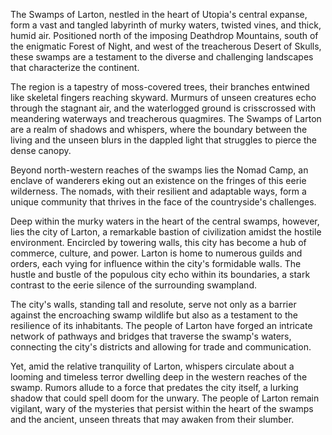 The Swamps of Larton, nestled in the heart of Utopia's central expanse, form a vast and tangled labyrinth of murky waters, twisted vines, and thick, humid air. Positioned north of the imposing Deathdrop Mountains, south of the enigmatic Forest of Night, and west of the treacherous Desert of Skulls, these swamps are a testament to the diverse and challenging landscapes that characterize the continent.

The region is a tapestry of moss-covered trees, their branches entwined like skeletal fingers reaching skyward. Murmurs of unseen creatures echo through the stagnant air, and the waterlogged ground is crisscrossed with meandering waterways and treacherous quagmires. The Swamps of Larton are a realm of shadows and whispers, where the boundary between the living and the unseen blurs in the dappled light that struggles to pierce the dense canopy.

Beyond north-western reaches of the swamps lies the Nomad Camp, an enclave of wanderers eking out an existence on the fringes of this eerie wilderness. The nomads, with their resilient and adaptable ways, form a unique community that thrives in the face of the countryside's challenges.

Deep within the murky waters in the heart of the central swamps, however, lies the city of Larton, a remarkable bastion of civilization amidst the hostile environment. Encircled by towering walls, this city has become a hub of commerce, culture, and power. Larton is home to numerous guilds and orders, each vying for influence within the city's formidable walls. The hustle and bustle of the populous city echo within its boundaries, a stark contrast to the eerie silence of the surrounding swampland.

The city's walls, standing tall and resolute, serve not only as a barrier against the encroaching swamp wildlife but also as a testament to the resilience of its inhabitants. The people of Larton have forged an intricate network of pathways and bridges that traverse the swamp's waters, connecting the city's districts and allowing for trade and communication.

Yet, amid the relative tranquility of Larton, whispers circulate about a looming and timeless terror dwelling deep in the western reaches of the swamp. Rumors allude to a force that predates the city itself, a lurking shadow that could spell doom for the unwary. The people of Larton remain vigilant, wary of the mysteries that persist within the heart of the swamps and the ancient, unseen threats that may awaken from their slumber.